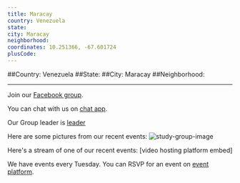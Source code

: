 ```yaml
---
title: Maracay
country: Venezuela
state: 
city: Maracay
neighborhood: 
coordinates: 10.251366, -67.601724
plusCode:
---
```


##Country: Venezuela
##State: 
##City: Maracay
##Neighborhood: 
*****
Join our [Facebook group](https://www.facebook.com/groups/free.code.camp.maracay).

You can chat with us on [chat app]().

Our Group leader is [leader]()

Here are some pictures from our recent events:
![study-group-image]()

Here's a stream of one of our recent events:
[video hosting platform embed]

We have events every Tuesday. You can RSVP for an event on [event platform]().
